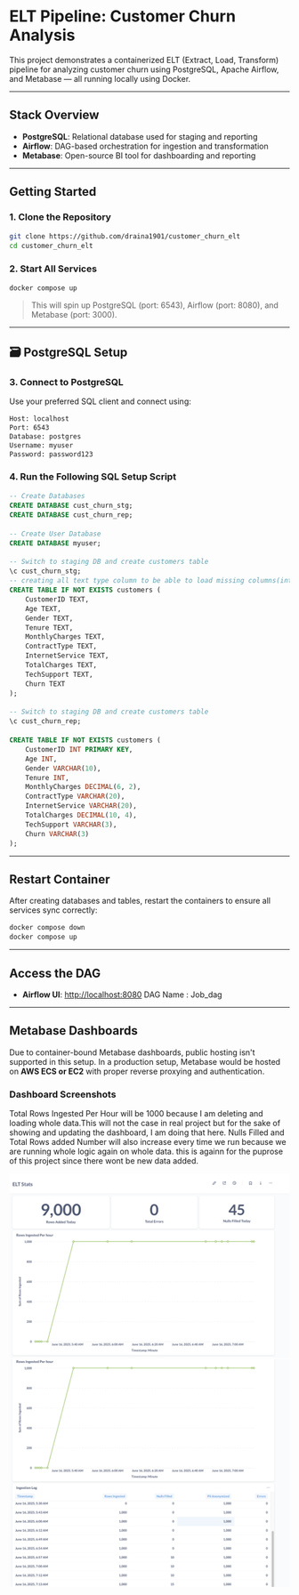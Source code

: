 # ELT Pipeline: Customer Churn Analysis

This project demonstrates a containerized ELT (Extract, Load, Transform) pipeline for analyzing customer churn using PostgreSQL, Apache Airflow, and Metabase — all running locally using Docker.

---

## Stack Overview

* **PostgreSQL**: Relational database used for staging and reporting
* **Airflow**: DAG-based orchestration for ingestion and transformation
* **Metabase**: Open-source BI tool for dashboarding and reporting

---

## Getting Started

### 1. Clone the Repository

```bash
git clone https://github.com/draina1901/customer_churn_elt
cd customer_churn_elt
```

### 2. Start All Services

```bash
docker compose up
```

> This will spin up PostgreSQL (port: 6543), Airflow (port: 8080), and Metabase (port: 3000).

---

## 🗃️ PostgreSQL Setup

### 3. Connect to PostgreSQL

Use your preferred SQL client and connect using:

```
Host: localhost
Port: 6543
Database: postgres
Username: myuser
Password: password123
```

### 4. Run the Following SQL Setup Script

```sql
-- Create Databases
CREATE DATABASE cust_churn_stg;
CREATE DATABASE cust_churn_rep;

-- Create User Database
CREATE DATABASE myuser;

-- Switch to staging DB and create customers table
\c cust_churn_stg;
-- creating all text type column to be able to load missing columns(integer). Tranforming them to int again while tranformation
CREATE TABLE IF NOT EXISTS customers (
    CustomerID TEXT,
    Age TEXT,
    Gender TEXT,
    Tenure TEXT,
    MonthlyCharges TEXT,
    ContractType TEXT,
    InternetService TEXT,
    TotalCharges TEXT,
    TechSupport TEXT,
    Churn TEXT
);

-- Switch to staging DB and create customers table
\c cust_churn_rep;

CREATE TABLE IF NOT EXISTS customers (
    CustomerID INT PRIMARY KEY,
    Age INT,
    Gender VARCHAR(10),
    Tenure INT,
    MonthlyCharges DECIMAL(6, 2),
    ContractType VARCHAR(20),
    InternetService VARCHAR(20),
    TotalCharges DECIMAL(10, 4),
    TechSupport VARCHAR(3),
    Churn VARCHAR(3)
);
```

---

## Restart Container

After creating databases and tables, restart the containers to ensure all services sync correctly:

```bash
docker compose down
docker compose up
```

---

##  Access the DAG

* **Airflow UI**: [http://localhost:8080](http://localhost:8080)
DAG Name : Job_dag

---

## Metabase Dashboards

Due to container-bound Metabase dashboards, public hosting isn't supported in this setup.
In a production setup, Metabase would be hosted on **AWS ECS or EC2** with proper reverse proxying and authentication.

### Dashboard Screenshots
Total Rows Ingested Per Hour will be 1000 because I am deleting and loading whole data.This will not the case in real project but for the sake of showing and updating the dashboard, I am doing that here.
Nulls Filled and Total Rows added Number will also increase every time we run because we are running whole logic again on whole data. this is againn for the puprose of this project since there wont be new data added.




![Dashboard Screenshot 1](images/Dashboard1.png)
![Dashboard Screenshot 2](images/Dashboard2.png)

